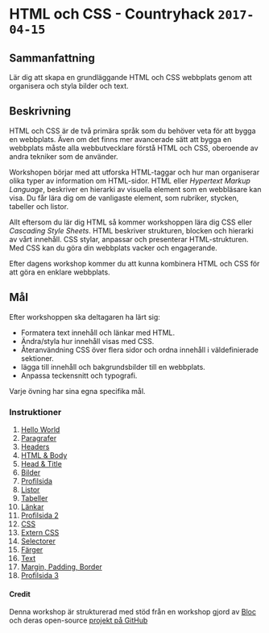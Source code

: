 # HTML och CSS - Countryhack `2017-04-15`

## Sammanfattning

Lär dig att skapa en grundläggande HTML och CSS webbplats genom att organisera och styla bilder och text.

## Beskrivning

HTML och CSS är de två primära språk som du behöver veta för att bygga en webbplats. Även om det finns mer avancerade sätt att bygga en webbplats måste alla webbutvecklare förstå HTML och CSS, oberoende av andra tekniker som de använder.

Workshopen börjar med att utforska HTML-taggar och hur man organiserar olika typer av information om HTML-sidor. HTML eller *Hypertext Markup Language*, beskriver en hierarki av visuella element som en webbläsare kan visa. Du får lära dig om de vanligaste element, som rubriker, stycken, tabeller och listor.

Allt eftersom du lär dig HTML så kommer workshoppen lära dig CSS eller *Cascading Style Sheets*. HTML beskriver strukturen, blocken och hierarki av vårt innehåll. CSS stylar, anpassar och presenterar HTML-strukturen. Med CSS kan du göra din webbplats vacker och engagerande.

Efter dagens workshop kommer du att kunna kombinera HTML och CSS för att göra en enklare webbplats.

## Mål

Efter workshoppen ska deltagaren ha lärt sig:

- Formatera text innehåll och länkar med HTML.
- Ändra/styla hur innehåll visas med CSS.
- Återanvändning CSS över flera sidor och ordna innehåll i väldefinierade sektioner.
- lägga till innehåll och bakgrundsbilder till en webbplats.
- Anpassa teckensnitt och typografi.

Varje övning har sina egna specifika mål.


### Instruktioner

1. [Hello World](./instruktioner/001-hello-world.md)
1. [Paragrafer](./instruktioner/002-paragrafer.md)
1. [Headers](./instruktioner/003-headers.md)
1. [HTML & Body](./instruktioner/004-html-and-body.md)
1. [Head & Title](./instruktioner/005-head-and-title.md)
1. [Bilder](./instruktioner/006-images.md)
1. [Profilsida](./instruktioner/007-profile-page.md)
1. [Listor](./instruktioner/008-lists.md)
1. [Tabeller](./instruktioner/009-tables.md)
1. [Länkar](./instruktioner/010-links.md)
1. [Profilsida 2](./instruktioner/011-profile-page-2.md)
1. [CSS](./instruktioner/012-css.md)
1. [Extern CSS](./instruktioner/013-external-css.md)
1. [Selectorer](./instruktioner/014-selectors.md)
1. [Färger](./instruktioner/015-colors.md)
1. [Text](./instruktioner/016-text.md)
1. [Margin, Padding, Border](./instruktioner/017-margins-padding-borders.md)
1. [Profilsida 3](./instruktioner/018-profile-page-3.md)


#### Credit
Denna workshop är strukturerad med stöd från en workshop gjord av [Bloc](https://www.bloc.io/) och deras open-source [projekt på GitHub](https://github.com/Bloc/workshop-html-css)
